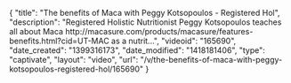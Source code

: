 {
    "title": "The benefits of Maca with Peggy Kotsopoulos - Registered Hol",
    "description": "Registered Holistic Nutritionist Peggy Kotsopoulos teaches all about Maca http:\/\/macasure.com\/products\/macasure\/features-benefits.html?cid=UT-MAC as a nutrit...",
    "videoid": "165690",
    "date_created": "1399316173",
    "date_modified": "1418181406",
    "type": "captivate",
    "layout": "video",
    "url": "\/v\/the-benefits-of-maca-with-peggy-kotsopoulos-registered-hol\/165690"
}